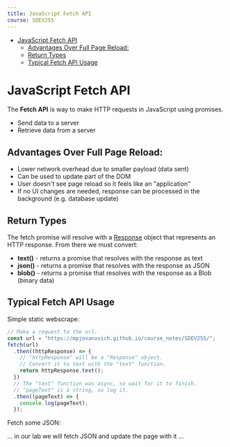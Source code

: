 ```yaml
---
title: JavaScript Fetch API
course: SDEV255
---
```


- [JavaScript Fetch API](#javascript-fetch-api)
  - [Advantages Over Full Page Reload:](#advantages-over-full-page-reload)
  - [Return Types](#return-types)
  - [Typical Fetch API Usage](#typical-fetch-api-usage)

# JavaScript Fetch API

The **Fetch API** is way to make HTTP requests in JavaScript using promises.

- Send data to a server
- Retrieve data from a server

## Advantages Over Full Page Reload:

- Lower network overhead due to smaller payload (data sent)
- Can be used to update part of the DOM
- User doesn't see page reload so it feels like an "application"
- If no UI changes are needed, response can be processed in the background (e.g. database update)

## Return Types

The fetch promise will resolve with a [Response](https://developer.mozilla.org/en-US/docs/Web/API/Response) object that represents an HTTP response. From there we must convert:

- **text()** - returns a promise that resolves with the response as text
- **json()** - returns a promise that resolves with the response as JSON
- **blob()** - returns a promise that resolves with the response as a Blob (binary data)

## Typical Fetch API Usage

Simple static webscrape:

```javascript
// Make a request to the url.
const url = "https://mpjovanovich.github.io/course_notes/SDEV255/";
fetch(url)
  .then((httpResponse) => {
    // "httpResponse" will be a "Response" object.
    // Convert it to text with the "text" function.
    return httpResponse.text();
  })
  // The "text" function was async, so wait for it to finish.
  // "pageText" is a string, so log it.
  .then((pageText) => {
    console.log(pageText);
  });
```

Fetch some JSON:

... in our lab we will fetch JSON and update the page with it ...
